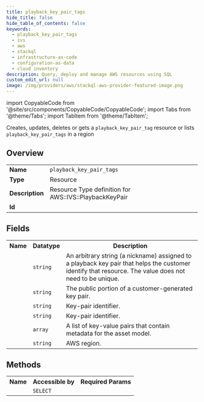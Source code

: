 ```yaml
---
title: playback_key_pair_tags
hide_title: false
hide_table_of_contents: false
keywords:
  - playback_key_pair_tags
  - ivs
  - aws
  - stackql
  - infrastructure-as-code
  - configuration-as-data
  - cloud inventory
description: Query, deploy and manage AWS resources using SQL
custom_edit_url: null
image: /img/providers/aws/stackql-aws-provider-featured-image.png
---
```


import CopyableCode from '@site/src/components/CopyableCode/CopyableCode';
import Tabs from '@theme/Tabs';
import TabItem from '@theme/TabItem';

Creates, updates, deletes or gets a <code>playback_key_pair_tag</code> resource or lists <code>playback_key_pair_tags</code> in a region

## Overview
<table><tbody>
<tr><td><b>Name</b></td><td><code>playback_key_pair_tags</code></td></tr>
<tr><td><b>Type</b></td><td>Resource</td></tr>
<tr><td><b>Description</b></td><td>Resource Type definition for AWS::IVS::PlaybackKeyPair</td></tr>
<tr><td><b>Id</b></td><td><CopyableCode code="aws.ivs.playback_key_pair_tags" /></td></tr>
</tbody></table>

## Fields
<table><tbody><tr><th>Name</th><th>Datatype</th><th>Description</th></tr><tr><td><CopyableCode code="name" /></td><td><code>string</code></td><td>An arbitrary string (a nickname) assigned to a playback key pair that helps the customer identify that resource. The value does not need to be unique.</td></tr>
<tr><td><CopyableCode code="public_key_material" /></td><td><code>string</code></td><td>The public portion of a customer-generated key pair.</td></tr>
<tr><td><CopyableCode code="fingerprint" /></td><td><code>string</code></td><td>Key-pair identifier.</td></tr>
<tr><td><CopyableCode code="arn" /></td><td><code>string</code></td><td>Key-pair identifier.</td></tr>
<tr><td><CopyableCode code="tags" /></td><td><code>array</code></td><td>A list of key-value pairs that contain metadata for the asset model.</td></tr>
<tr><td><CopyableCode code="region" /></td><td><code>string</code></td><td>AWS region.</td></tr>
</tbody></table>

## Methods

<table><tbody>
  <tr>
    <th>Name</th>
    <th>Accessible by</th>
    <th>Required Params</th>
  </tr>
  <tr>
    <td><CopyableCode code="view" /></td>
    <td><code>SELECT</code></td>
    <td><CopyableCode code="region" /></td>
  </tr>
</tbody></table>








